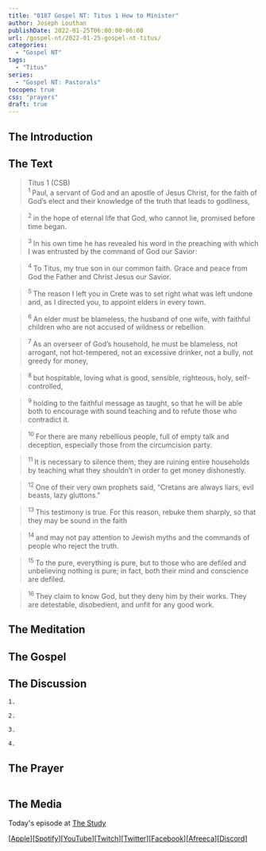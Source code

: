```yaml
---
title: "0187 Gospel NT: Titus 1 How to Minister"
author: Joseph Louthan
publishDate: 2022-01-25T06:00:00-06:00
url: /gospel-nt/2022-01-25-gospel-nt-titus/
categories:
  - "Gospel NT"
tags:
  - "Titus"
series:
  - "Gospel NT: Pastorals"
tocopen: true
css: "prayers"
draft: true
---
```

## The Introduction

<div style="page-break-after: always;"></div>

## The Text

>Titus 1 (CSB)  
><sup> 1 </sup> Paul, a servant of God and an apostle of Jesus Christ, for the faith of God’s elect and their knowledge of the truth that leads to godliness, 

><sup> 2 </sup> in the hope of eternal life that God, who cannot lie, promised before time began. 

><sup> 3 </sup> In his own time he has revealed his word in the preaching with which I was entrusted by the command of God our Savior: 

><sup> 4 </sup> To Titus, my true son in our common faith. Grace and peace from God the Father and Christ Jesus our Savior. 

><sup> 5 </sup> The reason I left you in Crete was to set right what was left undone and, as I directed you, to appoint elders in every town. 

><sup> 6 </sup> An elder must be blameless, the husband of one wife, with faithful children who are not accused of wildness or rebellion. 

><sup> 7 </sup> As an overseer of God’s household, he must be blameless, not arrogant, not hot-tempered, not an excessive drinker, not a bully, not greedy for money, 

><sup> 8 </sup> but hospitable, loving what is good, sensible, righteous, holy, self-controlled, 

><sup> 9 </sup> holding to the faithful message as taught, so that he will be able both to encourage with sound teaching and to refute those who contradict it. 

><sup> 10 </sup> For there are many rebellious people, full of empty talk and deception, especially those from the circumcision party. 

><sup> 11 </sup> It is necessary to silence them; they are ruining entire households by teaching what they shouldn’t in order to get money dishonestly. 

><sup> 12 </sup> One of their very own prophets said, “Cretans are always liars, evil beasts, lazy gluttons.” 

><sup> 13 </sup> This testimony is true. For this reason, rebuke them sharply, so that they may be sound in the faith 

><sup> 14 </sup> and may not pay attention to Jewish myths and the commands of people who reject the truth. 

><sup> 15 </sup> To the pure, everything is pure, but to those who are defiled and unbelieving nothing is pure; in fact, both their mind and conscience are defiled. 

><sup> 16 </sup> They claim to know God, but they deny him by their works. They are detestable, disobedient, and unfit for any good work.

<div style="page-break-after: always;"></div>

## The Meditation


## The Gospel


## The Discussion

```text
1. 
```

```text
2. 
```

```text
3. 
```

```text
4. 
```

## The Prayer

<div style='font-variant: small-caps;'>

</div>

```text

```

<div style="page-break-after: always;"></div>

## The Media

Today's episode at [The Study](http://study.theologic.us/podcast/)

\[[Apple](https://podcasts.apple.com/us/podcast/the-study/id1557102127)\]\[[Spotify](https://open.spotify.com/show/0Xs5qsNvWePyRqcmtOTPkR)\]\[[YouTube](http://youtube.theologic.us)\]\[[Twitch](http://twitch.theologic.us)\]\[[Twitter](https://twitter.com/theologic_us)\]\[[Facebook](https://www.facebook.com/groups/462231051477464)\]\[[Afreeca](https://bj.afreecatv.com/theologicus)\]\[[Discord](http://discord.theologic.us)\]

